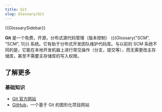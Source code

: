 ```yaml
---
title: Git
slug: Glossary/Git
---
```


{{GlossarySidebar}}

**Git** 是一个免费，开源，分布式源代码管理（版本控制） ({{Glossary("SCM", "SCM", 1)}}) 系统。它有助于分布式开发团队维护代码库。与以前的 SCM 系统不同的是，它能在本地开发机器上进行常见操作（分支，提交等），而无需更改主存储库，甚至不需要主存储库的写入权限。

## 了解更多

### 基础知识

- [Git 官方网站](https://git-scm.com/)
- [GitHub](https://github.com/)，一个基于 Git 的图形化项目网站
